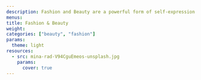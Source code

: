 ```yaml
---
description: Fashion and Beauty are a powerful form of self-expression. This category documents style through inspiring shots of street fashion, skincare products, avant-garde editorial photographs, and more.
menus: 
title: Fashion & Beauty
weight: 
categories: ["beauty", "fashion"]
params:
  theme: light
resources:
  - src: mina-rad-V94CguEmeos-unsplash.jpg
    params:
      cover: true
---
```

